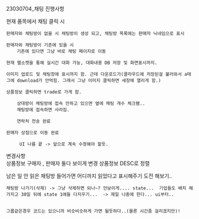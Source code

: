 23030704_채팅 진행사항

현재 품목에서 채팅 클릭 시

	판매자와 채팅방이 없을 시 채팅방이 생성 되고, 채팅방 목록에는 판매자 닉네임으로 표시

	판매자와 채팅방이 기존에 있을 시
		기존에 있다면 그냥 바로 채팅 페이지로 이동

	현재 웹소켓을 통해 실시간 대화 가능, 대화내용 DB 저장 및 화면표시까지.

 	이미지 업로드 및 채팅창에 표시까지 함. 근데 다운로드가(클라우드에 저장된걸 불러와서 a태그에 download가 안먹힘. 그래서 그냥 이미지 클릭하면 새창에 열리게 함.)

  	상품정보 클릭하면 trade로 가게 함.

     	상대방이 채팅방에 접속 안하고 있으면 옆에 채팅 개수 체크됌..
      	채팅방에 접속하면 사라짐.

       	연락처 전송 완료

 	판매자 상점으로 이동 완료

     	 UI 나름 끝 -> 앞으로 계속 수정해야 할듯.



변경사항	
	상품정보 구매자 , 판매자 둘다 보이게 변경
 	상품정보 DESC로 정렬





남은 일
	안 읽은 채팅방 들어가면 어디까지 읽었다고 표시해주기 도전 해보기..
  
  	채팅방 나가기(삭제) -> 그냥 삭제하면 되나~? 안보이게.... state...  기업들도 배치 해가지고 30일 뒤에 state 1애들 다지우기...  -> 제일 나중에 한다... ui부터..


  	그룹같은경우 코드는 있으니까 비슷비슷하게 가면 될듯하다..(물론 시간좀 걸리겠지만)!

